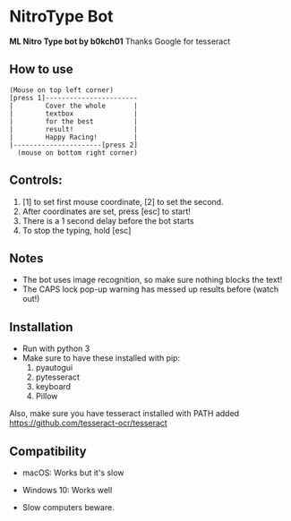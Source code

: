 # NitroType Bot

**ML Nitro Type bot by b0kch01**
Thanks Google for tesseract

## How to use

```
(Mouse on top left corner)
[press 1]-----------------------
|        Cover the whole       |
|        textbox               |
|        for the best          |
|        result!               |
|        Happy Racing!         |
|----------------------[press 2]
  (mouse on bottom right corner)
```

## Controls: 
1. [1] to set first mouse coordinate, [2] to set the second.
2. After coordinates are set, press [esc] to start! 			
3. There is a 1 second delay before the bot starts	
4. To stop the typing, hold [esc]

## Notes
- The bot uses image recognition, so make sure nothing blocks the text!
- The CAPS lock pop-up warning has messed up results before (watch out!)

## Installation
- Run with python 3
- Make sure to have these installed with pip:
	1. pyautogui
	2. pytesseract
	3. keyboard
	4. Pillow

Also, make sure you have tesseract installed with PATH added
https://github.com/tesseract-ocr/tesseract

## Compatibility
- macOS: Works but it's slow
- Windows 10: Works well

- Slow computers beware.